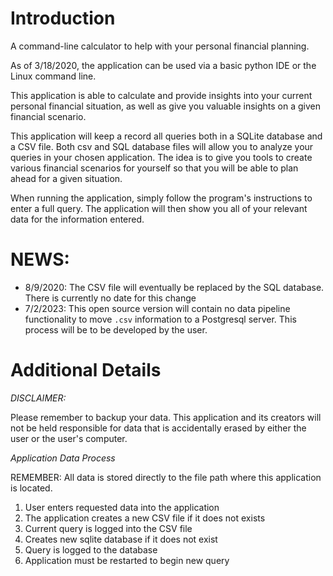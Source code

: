 # Introduction

A command-line calculator to help with your personal financial planning.

As of 3/18/2020, the application can be used via a basic python IDE or the Linux command line.

This application is able to calculate and provide insights into your current personal financial situation, as well as give you valuable insights on a given financial scenario.

This application will keep a record all queries both in a SQLite database and a CSV file. Both csv and SQL database files will allow you to analyze your queries in your chosen application. The idea is to give you tools to create various financial scenarios for yourself so that you will be able to plan ahead for a given situation.

When running the application, simply follow the program's instructions to enter a full query. The application will then show you all of your relevant data for the information entered.

# NEWS:

* 8/9/2020: The CSV file will eventually be replaced by the SQL database. There is currently no date for this change
* 7/2/2023: This open source version will contain no data pipeline functionality to move `.csv` information to a Postgresql server. This process will be to be developed by the user.

# Additional Details

*DISCLAIMER:*

Please remember to backup your data. This application and its creators will not be held responsible for data that is accidentally erased by either the user or the user's computer.

*Application Data Process*

REMEMBER: All data is stored directly to the file path where this application is located.

1. User enters requested data into the application
2. The application creates a new CSV file if it does not exists
3. Current query is logged into the CSV file
4. Creates new sqlite database if it does not exist
5. Query is logged to the database
6. Application must be restarted to begin new query

